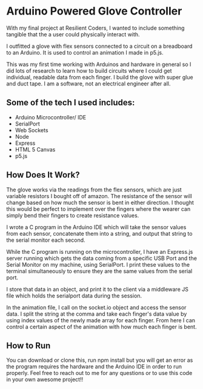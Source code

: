 # Arduino Powered Glove Controller

With my final project at Resilient Coders, I wanted to include something tangible that the a user could physically interact with.

I outfitted a glove with flex sensors connected to a circuit on a breadboard to an Arduino. It is used to control an animation I made in p5.js.

This was my first time working with Arduinos and hardware in general so I did lots of research to learn how to build circuits where I could get individual, readable data from each finger. I build the glove with super glue and duct tape. I am a software, not an electrical engineer after all.

## Some of the tech I used includes:

*   Arduino Microcontroller/ IDE
*   SerialPort
*   Web Sockets
*   Node
*   Express
*   HTML 5 Canvas
*   p5.js

## How Does It Work?

The glove works via the readings from the flex sensors, which are just variable resistors I bought off of amazon. The resistance of the sensor will change based on how much the sensor is bent in either direction. I thought this would be perfect to implement over the fingers where the wearer can simply bend their fingers to create resistance values.

I wrote a C program in the Arduino IDE which will take the sensor values from each sensor, concatenate them into a string, and output that string to the serial monitor each second.

While the C program is running on the microcontroller, I have an Express.js server running which gets the data coming from a specific USB Port and the Serial Monitor on my machine, using SerialPort. I print these values to the terminal simultaneously to ensure they are the same values from the serial port.

I store that data in an object, and print it to the client via a middleware JS file which holds the serialport data during the session.

In the animation file, I call on the socket.io object and access the sensor data. I split the string at the comma and take each finger's data value by using index values of the newly made array for each finger. From here I can control a certain aspect of the animation with how much each finger is bent.

## How to Run

You can download or clone this, run npm install but you will get an error as the program requires the hardware and the Arduino IDE in order to run properly. Feel free to reach out to me for any questions or to use this code in your own awesome project!!
